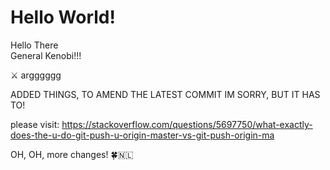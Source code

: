 # Hello World!

Hello There  
General Kenobi!!!

⚔️ argggggg  

ADDED THINGS, TO AMEND THE LATEST COMMIT
IM SORRY, BUT IT HAS TO!


please visit: https://stackoverflow.com/questions/5697750/what-exactly-does-the-u-do-git-push-u-origin-master-vs-git-push-origin-ma

OH, OH, more changes! 🍀:netherlands:
